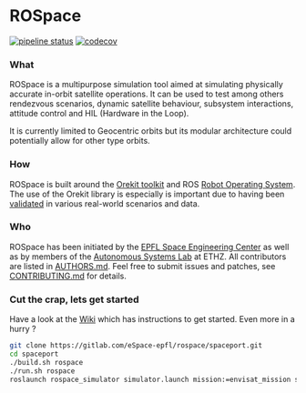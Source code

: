 # ROSpace

[![pipeline status](https://gitlab.com/eSpace-epfl/rospace/core/badges/master/pipeline.svg)](https://gitlab.com/eSpace-epfl/rospace/core/commits/master)
[![codecov](https://codecov.io/gl/rospace/core/branch/master/graph/badge.svg?token=BKZJjUEI6Y)](https://codecov.io/gl/rospace/core)

### What
ROSpace is a multipurpose simulation tool aimed at simulating physically
 accurate in-orbit satellite operations. It can be used to test among
others rendezvous scenarios, dynamic satellite behaviour, subsystem
interactions, attitude control and HIL (Hardware in the Loop).

It is currently limited to Geocentric orbits but its modular architecture
could potentially allow for other type orbits.

### How
ROSpace is built around the [Orekit toolkit](https://www.orekit.org/)
and ROS [Robot Operating System](http://www.ros.org/). The use of the
Orekit library is especially is important due to having been
[validated](https://www.orekit.org/static/faq.html) in various
real-world scenarios and data.

### Who
ROSpace has been initiated by the
[EPFL Space Engineering Center](https://espace.epfl.ch/) as well as by
members of the [Autonomous Systems Lab](http://www.asl.ethz.ch/) at
ETHZ. All contributors are listed in [AUTHORS.md](AUTHORS.md). Feel free
to submit issues and patches, see [CONTRIBUTING.md](CONTRIBUTING.md) for
details.

### Cut the crap, lets get started
Have a look at the [Wiki](https://gitlab.com/eSpace-epfl/rospace/core/wikis/home)
which has instructions to get started. Even more in a hurry ?
```bash
git clone https://gitlab.com/eSpace-epfl/rospace/spaceport.git
cd spaceport
./build.sh rospace
./run.sh rospace
roslaunch rospace_simulator simulator.launch mission:=envisat_mission scenario:=envisat_mission
```